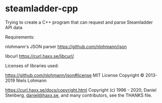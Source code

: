 # steamladder-cpp
Trying to create a C++ program that can request and parse Steamladder API data

Requirements:

nlohmann's JSON parser
https://github.com/nlohmann/json

libcurl
https://curl.haxx.se/libcurl/



Licenses of libraries used:

https://github.com/nlohmann/json#license
MIT License Copyright © 2013-2019 Niels Lohmann

https://curl.haxx.se/docs/copyright.html
Copyright (c) 1996 - 2020, Daniel Stenberg, daniel@haxx.se, and many contributors, see the THANKS file.

